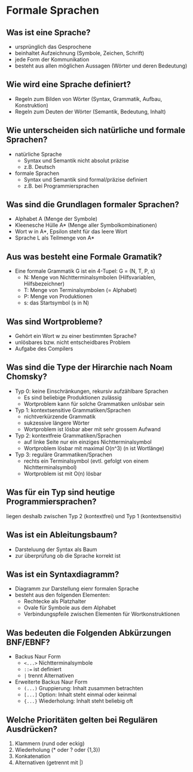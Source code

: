 # Formale Sprachen

## Was ist eine Sprache?
* ursprünglich das Gesprochene
* beinhaltet Aufzeichnung (Symbole, Zeichen, Schrift)
* jede Form der Kommunikation
* besteht aus allen möglichen Aussagen (Wörter und deren Bedeutung)

## Wie wird eine Sprache definiert?
* Regeln zum Bilden von Wörter (Syntax, Grammatik, Aufbau, Konstruktion)
* Regeln zum Deuten der Wörter (Semantik, Bedeutung, Inhalt)

## Wie unterscheiden sich natürliche und formale Sprachen?
* natürliche Sprache
    * Syntax und Semantik nicht absolut präzise
    * z.B. Deutsch
* formale Sprachen
    * Syntax und Semantik sind formal/präzise definiert
    * z.B. bei Programmiersprachen

## Was sind die Grundlagen formaler Sprachen?
* Alphabet A (Menge der Symbole)
* Kleenesche Hülle A* (Menge aller Symbolkombinationen)
* Wort w in A*, Epsilon steht für das leere Wort
* Sprache L als Teilmenge von A*

## Aus was besteht eine Formale Gramatik?
* Eine formale Grammatik G ist ein 4-Tupel: G = (N, T, P, s)
    * N: Menge von Nichtterminalsymbolen (Hilfsvariablen, Hilfsbezeichner)
    * T: Menge von Terminalsymbolen (= Alphabet)
    * P: Menge von Produktionen
    * s: das Startsymbol (s in N)

## Was sind Wortprobleme?
* Gehört ein Wort w zu einer bestimmten Sprache?
* unlösbares bzw. nicht entscheidbares Problem
* Aufgabe des Compilers

## Was sind die Type der Hirarchie nach Noam Chomsky?
* Typ 0: keine Einschränkungen, rekursiv aufzählbare Sprachen
    * Es sind beliebige Produktionen zulässig
    * Wortproblem kann für solche Grammatiken unlösbar sein
* Typ 1: kontextsensitive Grammatiken/Sprachen
    * nichtverkürzende Grammatik
    * sukzessive längere Wörter
    * Wortproblem ist lösbar aber mit sehr grossem Aufwand
* Typ 2: kontextfreie Grammatiken/Sprachen
    * auf linke Seite nur ein einziges Nichtterminalsymbol
    * Wortproblem lösbar mit maximal O(n^3) (n ist Wortlänge)
* Typ 3: reguläre Grammatiken/Sprachen
    * rechts ein Terminalsymbol (evtl. gefolgt von einem Nichtterminalsymbol)
    * Wortproblem ist mit O(n) lösbar

## Was für ein Typ sind heutige Programmiersprachen?
liegen deshalb zwischen Typ 2 (kontextfrei) und Typ 1 (kontextsensitiv)

## Was ist ein Ableitungsbaum?
* Darsteluung der Syntax als Baum
* zur überprüfung ob die Sprache korrekt ist

## Was ist ein Syntaxdiagramm?
* Diagramm zur Darstellung eienr formalen Sprache
* besteht aus den folgenden Elementen:
    * Rechtecke als Platzhalter
    * Ovale für Symbole aus dem Alphabet
    * Verbindungspfeile zwischen Elementen für Wortkonstruktionen

## Was bedeuten die Folgenden Abkürzungen BNF/EBNF?
* Backus Naur Form
    * `<...>` Nichtterminalsymbole
    * `::=` ist definiert
    * `|` trennt Alternativen
* Erweiterte Backus Naur Form
    * `(...)` Gruppierung: Inhalt zusammen betrachten
    * `[...]` Option: Inhalt steht einmal oder keinmal
    * `{...}` Wiederholung: Inhalt steht beliebig oft

## Welche Prioritäten gelten bei Regulären Ausdrücken?
1. Klammern (rund oder eckig)
2. Wiederholung (* oder ? oder {1,3})
3. Konkatenation 
4. Alternativen (getrennt mit |)

